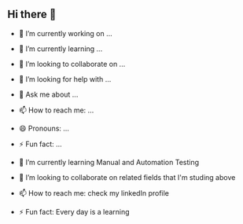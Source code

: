 ## Hi there 👋


- 🔭 I’m currently working on ...
- 🌱 I’m currently learning ...
- 👯 I’m looking to collaborate on ...
- 🤔 I’m looking for help with ...
- 💬 Ask me about ...
- 📫 How to reach me: ...
- 😄 Pronouns: ...
- ⚡ Fun fact: ...

- 🌱 I’m currently learning Manual and Automation Testing
- 👯 I’m looking to collaborate on related fields that I'm studing above
- 📫 How to reach me: check my linkedIn profile
- ⚡ Fun fact: Every day is a learning
